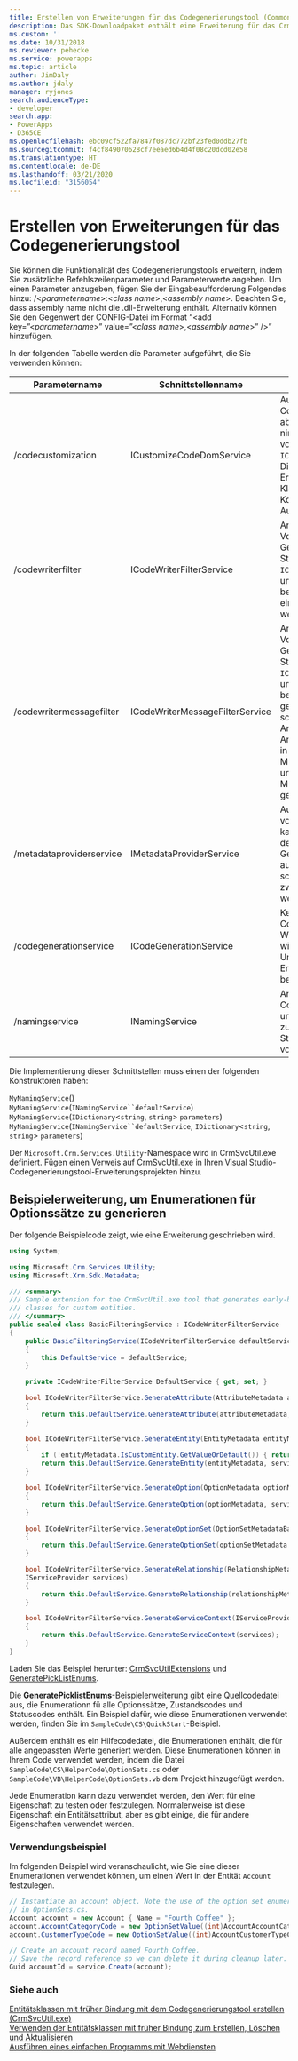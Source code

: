```yaml
---
title: Erstellen von Erweiterungen für das Codegenerierungstool (Common Data Service) | Microsoft-Dokumentation
description: Das SDK-Downloadpaket enthält eine Erweiterung für das CrmSvcUtil-Codegenerierungstool, das Sie verwenden können, um Enumerationen für alle Optionssatzwerte, einschließlich globaler Optionssätze, Auswähllisten, Status und Statuswerte zu generieren.
ms.custom: ''
ms.date: 10/31/2018
ms.reviewer: pehecke
ms.service: powerapps
ms.topic: article
author: JimDaly
ms.author: jdaly
manager: ryjones
search.audienceType:
- developer
search.app:
- PowerApps
- D365CE
ms.openlocfilehash: ebc09cf522fa7847f087dc772bf23fed0ddb27fb
ms.sourcegitcommit: f4cf849070628cf7eeaed6b4d4f08c20dcd02e58
ms.translationtype: HT
ms.contentlocale: de-DE
ms.lasthandoff: 03/21/2020
ms.locfileid: "3156054"
---
```

# <a name="create-extensions-for-the-code-generation-tool"></a>Erstellen von Erweiterungen für das Codegenerierungstool

Sie können die Funktionalität des Codegenerierungstools erweitern, indem Sie zusätzliche Befehlszeilenparameter und Parameterwerte angeben. Um einen Parameter anzugeben, fügen Sie der Eingabeaufforderung Folgendes hinzu: /\<*parametername*>:\<*class name*>,\<*assembly name*>. Beachten Sie, dass assembly name nicht die .dll-Erweiterung enthält. Alternativ können Sie den Gegenwert der CONFIG-Datei im Format “<add key=”\<*parametername*>” value=”\<*class name*>,\<*assembly name*>” />” hinzufügen.  

In der folgenden Tabelle werden die Parameter aufgeführt, die Sie verwenden können:  

|Parametername|Schnittstellenname|Beschreibung|  
|--------------------|--------------------|-----------------|  
|/codecustomization|ICustomizeCodeDomService|Aufgerufen, nachdem die CodeDOM-Generierung abgeschlossen wurde, nimmt die Standardinstanz von `ICodeGenerationService` an. Dies ist nützlich zum Erstellen von zusätzlichen Klassen, wie die Konstanten in Auswahllisten.|  
|/codewriterfilter|ICodeWriterFilterService|Angerufen während des Vorgangs der CodeDOM-Generierung, nimmt die Standardinstanz von `ICodeGenerationService` an, um zu bestimmen, ob ein bestimmtes Objekt oder eine Eigenschaft generiert werden soll.|  
|/codewritermessagefilter|ICodeWriterMessageFilterService|Angerufen während des Vorgangs der CodeDOM-Generierung, nimmt die Standardinstanz von `ICodeGenerationService` an, um zu bestimmen, ob eine bestimmte Nachricht generiert werden soll. Dies sollte nicht verwendet für Anforderungen und Antworten, da diese bereits in Microsoft.Crm.Sdk.Proxy.dll und in Microsoft.Xrm.Sdk.dll generiert werden.|  
|/metadataproviderservice|IMetadataProviderService|Aufgerufen, um Metadaten vom Server abzurufen. Dies kann mehrmals während des Generierungsprozesses aufgerufen werden, daher sollten die Daten zwischengespeichert werden.|  
|/codegenerationservice|ICodeGenerationService|Kernimplementierung der CodeDOM-Generierung. Wenn dieses geändert wird, verhalten sich unter Umständen die anderen Erweiterungen nicht in der beschriebenen Weise.|  
|/namingservice|INamingService|Angerufen während der CodeDOM-Generierung, um den Namen für Objekte zu bestimmen, die Standardimplementierung vorausgesetzt.|

Die Implementierung dieser Schnittstellen muss einen der folgenden Konstruktoren haben:

`MyNamingService`()<br />
`MyNamingService`(`INamingService``defaultService`)<br />
`MyNamingService`(`IDictionary`<`string`, `string`> `parameters`)<br />
`MyNamingService`(`INamingService``defaultService`, `IDictionary`<`string`, `string`> `parameters`)

Der `Microsoft.Crm.Services.Utility`-Namespace wird in CrmSvcUtil.exe definiert. Fügen einen Verweis auf CrmSvcUtil.exe in Ihren Visual Studio-Codegenerierungstool-Erweiterungsprojekten hinzu.

<a name="Generate_Enums"></a>

## <a name="sample-extension-to-generate-enumerations-for-option-sets"></a>Beispielerweiterung, um Enumerationen für Optionssätze zu generieren

Der folgende Beispielcode zeigt, wie eine Erweiterung geschrieben wird.  

```csharp
using System;

using Microsoft.Crm.Services.Utility;
using Microsoft.Xrm.Sdk.Metadata;

/// <summary>
/// Sample extension for the CrmSvcUtil.exe tool that generates early-bound
/// classes for custom entities.
/// </summary>
public sealed class BasicFilteringService : ICodeWriterFilterService
{
    public BasicFilteringService(ICodeWriterFilterService defaultService)
    {
        this.DefaultService = defaultService;
    }

    private ICodeWriterFilterService DefaultService { get; set; }

    bool ICodeWriterFilterService.GenerateAttribute(AttributeMetadata attributeMetadata, IServiceProvider services)
    {
        return this.DefaultService.GenerateAttribute(attributeMetadata, services);
    }

    bool ICodeWriterFilterService.GenerateEntity(EntityMetadata entityMetadata, IServiceProvider services)
    {
        if (!entityMetadata.IsCustomEntity.GetValueOrDefault()) { return false; }
        return this.DefaultService.GenerateEntity(entityMetadata, services);
    }

    bool ICodeWriterFilterService.GenerateOption(OptionMetadata optionMetadata, IServiceProvider services)
    {
        return this.DefaultService.GenerateOption(optionMetadata, services);
    }

    bool ICodeWriterFilterService.GenerateOptionSet(OptionSetMetadataBase optionSetMetadata, IServiceProvider services)
    {
        return this.DefaultService.GenerateOptionSet(optionSetMetadata, services);
    }

    bool ICodeWriterFilterService.GenerateRelationship(RelationshipMetadataBase relationshipMetadata, EntityMetadata otherEntityMetadata,
    IServiceProvider services)
    {
        return this.DefaultService.GenerateRelationship(relationshipMetadata, otherEntityMetadata, services);
    }

    bool ICodeWriterFilterService.GenerateServiceContext(IServiceProvider services)
    {
        return this.DefaultService.GenerateServiceContext(services);
    }
}

```

Laden Sie das Beispiel herunter: [CrmSvcUtilExtensions](https://code.msdn.microsoft.com/Create-extensions-for-the-b8b24d1d) und [GeneratePickListEnums](https://code.msdn.microsoft.com/Create-extensions-for-the-3dd56a27). 

Die **GeneratePicklistEnums**-Beispielerweiterung gibt eine Quellcodedatei aus, die Enumerationn fü alle Optionssätze, Zustandscodes und Statuscodes enthält. Ein Beispiel dafür, wie diese Enumerationen verwendet werden, finden Sie im `SampleCode\CS\QuickStart`-Beispiel.  

Außerdem enthält es ein Hilfecodedatei, die Enumerationen enthält, die für alle angepassten Werte generiert werden. Diese Enumerationen können in Ihrem Code verwendet werden, indem die Datei `SampleCode\CS\HelperCode\OptionSets.cs` oder `SampleCode\VB\HelperCode\OptionSets.vb` dem Projekt hinzugefügt werden.

Jede Enumeration kann dazu verwendet werden, den Wert für eine Eigenschaft zu testen oder festzulegen. Normalerweise ist diese Eigenschaft ein Entitätsattribut, aber es gibt einige, die für andere Eigenschaften verwendet werden.

### <a name="usage-example"></a>Verwendungsbeispiel

Im folgenden Beispiel wird veranschaulicht, wie Sie eine dieser Enumerationen verwendet können, um einen Wert in der Entität `Account` festzulegen.

```csharp
// Instantiate an account object. Note the use of the option set enumerations defined
// in OptionSets.cs.
Account account = new Account { Name = "Fourth Coffee" };
account.AccountCategoryCode = new OptionSetValue((int)AccountAccountCategoryCode.PreferredCustomer);
account.CustomerTypeCode = new OptionSetValue((int)AccountCustomerTypeCode.Investor);

// Create an account record named Fourth Coffee.
// Save the record reference so we can delete it during cleanup later.
Guid accountId = service.Create(account);
```

### <a name="see-also"></a>Siehe auch

 [Entitätsklassen mit früher Bindung mit dem Codegenerierungstool erstellen (CrmSvcUtil.exe)](/dynamics365/customer-engagement/developer/create-early-bound-entity-classes-code-generation-tool)<br />
 [Verwenden der Entitätsklassen mit früher Bindung zum Erstellen, Löschen und Aktualisieren](/dynamics365/customer-engagement/developer/use-entity-class-create-update-delete)<br />
 [Ausführen eines einfachen Programms mit Webdiensten](/dynamics365/customer-engagement/developer/simple-program-web-services)
